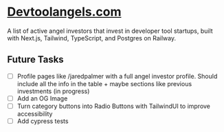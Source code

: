 # [Devtoolangels.com](https://www.devtoolangels.com/)

A list of active angel investors that invest in developer tool
startups, built with Next.js, Tailwind, TypeScript, and Postgres on Railway.

## Future Tasks

- [ ] Profile pages like /jaredpalmer with a full angel investor profile. Should include all the info in the table + maybe sections like previous investments (in progress)
- [ ] Add an OG Image
- [ ] Turn category buttons into Radio Buttons with TailwindUI to improve accessibility
- [ ] Add cypress tests
